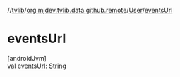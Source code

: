 //[tvlib](../../../index.md)/[org.mjdev.tvlib.data.github.remote](../index.md)/[User](index.md)/[eventsUrl](events-url.md)

# eventsUrl

[androidJvm]\
val [eventsUrl](events-url.md): [String](https://kotlinlang.org/api/latest/jvm/stdlib/kotlin/-string/index.html)
